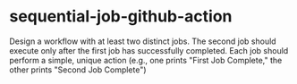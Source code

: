 # sequential-job-github-action
Design a workflow with at least two distinct jobs. The second job should execute only after the first job has successfully completed. Each job should perform a simple, unique action (e.g., one prints "First Job Complete," the other prints "Second Job Complete")
